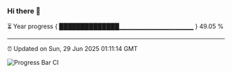 ### Hi there 👋

⏳ Year progress { ██████████████▁▁▁▁▁▁▁▁▁▁▁▁▁▁▁▁ } 49.05 %

---

⏰ Updated on Sun, 29 Jun 2025 01:11:14 GMT

![Progress Bar CI](https://github.com/code-lakshay/GitHub-Actions-Demo/workflows/Progress%20Bar%20CI/badge.svg)
